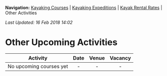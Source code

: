 **Navigation:** [Kayaking Courses](index) &#124; [Kayaking Expeditions](expedition) &#124; [Kayak Rental Rates](rental) &#124; Other Activities

_Last Updated: 16 Feb 2018 14:02_
# Other Upcoming Activities

Activity | Date | Venue | Vacancy
:---:|:---:|:---:|:---:
No upcoming courses yet|-|-|-

